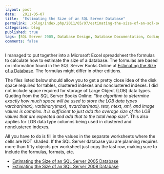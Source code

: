 ```yaml
---
layout: post
date:   2011-05-07
title:  "Estimating the Size of an SQL Server Database"
permalink: ./blog/index.php/2011/05/07/estimating-the-size-of-an-sql-server-database/
categories: blog
published: true
tags: [SQL Server 2005, Database Design, Database Documentation, Coding Practices, SQL Server 2008]
comments: false
---
```

I managed to put together into a Microsoft Excel spreadsheet the formulas to calculate how to estimate the size of a database.  The formulas are based on information found in the SQL Server Books Online at [Estimating the Size of a Database](http://msdn.microsoft.com/en-us/library/ms187445.aspx).  The formulas might differ in other editions.

The files listed below should allow you to get a pretty close idea of the disk space required for tables, clustered indexes and nonclustered indexes.  I did not include space required for storage of Large Object (LOB) data types.  Quoting from the SQL Server Books Online: _"the algorithm to determine exactly how much space will be used to store the LOB data types varchar(max), varbinary(max), nvarchar(max), text, ntext, xml, and image values is complex. It is sufficient to just add the average size of the LOB values that are expected and add that to the total heap size"_.  This also applies for LOB data type columns being used in clustered and nonclustered indexes.

All you have to do is fill in the values in the separate worksheets where the cells are NOT shaded.  If the SQL Server database you are planning requires more than fifty objects per worksheet just copy the last row, making sure to include the formulas, formats, etc.

* [Estimating the Size of an SQL Server 2005 Database](/assets/article_files/2011-05-07-estimating-the-size-of-an-sql-server-database/SQL-Server-2005-Estimating-the-Size-of-a-Database.xls)
* [Estimating the Size of an SQL Server 2008 Database](/assets/article_files/2011-05-07-estimating-the-size-of-an-sql-server-database/SQL-Server-2008-Estimating-the-Size-of-a-Database.xls)
